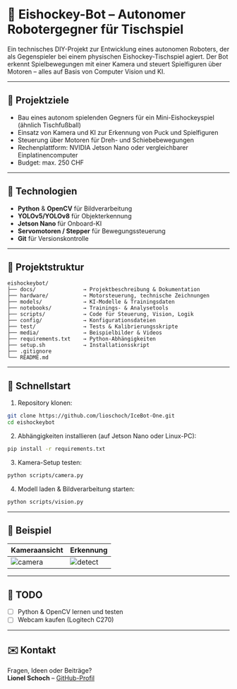 
# 🤖 Eishockey-Bot – Autonomer Robotergegner für Tischspiel

Ein technisches DIY-Projekt zur Entwicklung eines autonomen Roboters, der als Gegenspieler bei einem physischen Eishockey-Tischspiel agiert. Der Bot erkennt Spielbewegungen mit einer Kamera und steuert Spielfiguren über Motoren – alles auf Basis von Computer Vision und KI.

---

## 🔧 Projektziele

- Bau eines autonom spielenden Gegners für ein Mini-Eishockeyspiel (ähnlich Tischfußball)
- Einsatz von Kamera und KI zur Erkennung von Puck und Spielfiguren
- Steuerung über Motoren für Dreh- und Schiebebewegungen
- Rechenplattform: NVIDIA Jetson Nano oder vergleichbarer Einplatinencomputer
- Budget: max. 250 CHF

---

## 🧠 Technologien

- **Python** & **OpenCV** für Bildverarbeitung
- **YOLOv5/YOLOv8** für Objekterkennung
- **Jetson Nano** für Onboard-KI
- **Servomotoren / Stepper** für Bewegungssteuerung
- **Git** für Versionskontrolle

---

## 📁 Projektstruktur

```
eishockeybot/
├── docs/               → Projektbeschreibung & Dokumentation
├── hardware/           → Motorsteuerung, technische Zeichnungen
├── models/             → KI-Modelle & Trainingsdaten
├── notebooks/          → Trainings- & Analysetools
├── scripts/            → Code für Steuerung, Vision, Logik
├── config/             → Konfigurationsdateien
├── test/               → Tests & Kalibrierungsskripte
├── media/              → Beispielbilder & Videos
├── requirements.txt    → Python-Abhängigkeiten
├── setup.sh            → Installationsskript
├── .gitignore
└── README.md
```

---

## 🚀 Schnellstart

1. Repository klonen:

```bash
git clone https://github.com/lioschoch/IceBot-One.git
cd eishockeybot
```

2. Abhängigkeiten installieren (auf Jetson Nano oder Linux-PC):

```bash
pip install -r requirements.txt
```

3. Kamera-Setup testen:

```bash
python scripts/camera.py
```

4. Modell laden & Bildverarbeitung starten:

```bash
python scripts/vision.py
```

---

## 📸 Beispiel

| Kameraansicht | Erkennung |
|---------------|-----------|
| ![camera](media/samples/camera_view.jpg) | ![detect](media/samples/vision_detected.jpg) |

---

## 🧪 TODO

- [ ] Python & OpenCV lernen und testen
- [ ] Webcam kaufen (Logitech C270)

---


## ✉️ Kontakt

Fragen, Ideen oder Beiträge?  
**Lionel Schoch** – [GitHub-Profil](https://github.com/lioschoch)
